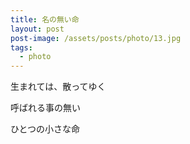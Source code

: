 ```yaml
---
title: 名の無い命
layout: post
post-image: /assets/posts/photo/13.jpg
tags:
  - photo
---
```


生まれては、散ってゆく

呼ばれる事の無い

ひとつの小さな命